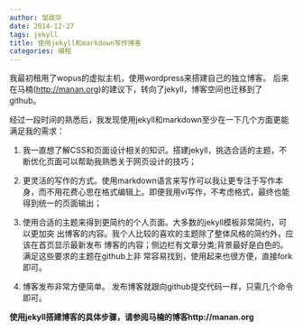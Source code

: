 ```yaml
---
author: 邹政华
date: 2014-12-27
tags: jekyll
title: 使用jekyll和markdown写作博客
categories: 编程
---
```


我最初租用了wopus的虚拟主机，使用wordpress来搭建自己的独立博客。
后来在马楠(http://manan.org)的建议下，转向了jekyll，博客空间也迁移到了github。

经过一段时间的熟悉后，我发现使用jekyll和markdown至少在一下几个方面更能满足我的需求：

1. 我一直想了解CSS和页面设计相关的知识。搭建jekyll，挑选合适的主题，不断优化页面可以帮助我熟悉关于网页设计的技巧；

2. 更灵活的写作的方式。使用markdown语言来写作可以我让更专注于写作本身，而不用花费心思在格式编辑上。即便我用vi写作，不考虑格式，最终也能得到统一的页面输出；

3. 使用合适的主题来得到更简约的个人页面。大多数的jekyll模板非常简约，可以更加突
出博客的内容。我个人比较的喜欢的主题除了整体风格的简约外，应该在首页显示最新发布
博客的内容；侧边栏有文章分类;背景最好是白色的。满足这些要求的主题在github上非
常容易找到，使用起来也很方便，直接fork即可。

4. 博客发布非常方便简单。 发布博客就跟向github提交代码一样，只需几个命令即可。


**使用jekyll搭建博客的具体步骤，请参阅马楠的博客http://manan.org**
